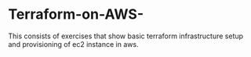 # Terraform-on-AWS-
This consists of exercises that show basic terraform infrastructure setup and provisioning of ec2 instance in aws.
